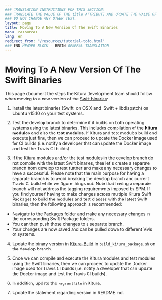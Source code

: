 ```yaml
---
### TRANSLATION INSTRUCTIONS FOR THIS SECTION:
### TRANSLATE THE VALUE OF THE title ATTRIBUTE AND UPDATE THE VALUE OF THE lang ATTRIBUTE.
### DO NOT CHANGE ANY OTHER TEXT.
layout: page
title: Moving To A New Version Of The Swift Binaries
menu: resources
lang: en
redirect_from: "/resources/tutorial-todo.html"
### END HEADER BLOCK - BEGIN GENERAL TRANSLATION
---
```


<div class="titleBlock">
	<h1>Moving To A New Version Of The Swift Binaries</h1>
</div>

This page document the steps the Kitura development team should follow when moving to a new version of the [Swift binaries](https://swift.org/download/):

1) Install the latest binaries (Swift) on OS X and (Swift + libdispatch) on Ubuntu v15.10 on your test systems.

2) Test the develop branch to determine if it builds on both operating systems using the latest binaries. This includes compilation of the **Kitura modules** and also the **test modules**. If Kitura and test modules build and execute just fine, then we can proceed to update the Docker image used for CI builds (i.e. notify a developer that can update the Docker image and test the Travis CI builds). 

3) If the Kitura modules and/or the test modules in the develop branch do not compile with the latest Swift binaries, then let's create a separate branch from develop to test further and make any necessary changes to have a successful. Please note that the main purpose for having a separate branch is to avoid breaking the develop branch and current Travis CI build while we figure things out. Note that having a separate branch will not address the tagging requirements imposed by SPM. If you find yourself having to make changes across multiple Kitura Swift Packages to build the modules and test classes with the latest Swift binaries, then the following approach is recommended:

* Navigate to the Packages folder and make any necessary changes in the corresponding Swift Package folders.
* You can then push those changes to a separate branch.
* Your changes are now saved and can be pulled down to different VMs or systems.

4) Update the binary version in [Kitura-Build](https://github.com/IBM-Swift/Kitura-Build) in `build_kitura_package.sh` on the develop branch.

5) Once we can compile and execute the Kitura modules and test modules using the Swift binaries, then we can proceed to update the Docker image used for Travis CI builds (i.e. notify a developer that can update the Docker image and test the Travis CI builds).

6) In addition, update the `vagrantfile` in Kitura.

7) Update the statement regarding version in README.md.

